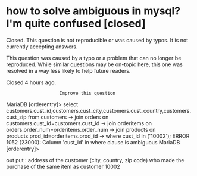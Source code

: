 
# how to solve ambiguous in mysql? I'm quite confused [closed]







Closed. This question is not reproducible or was caused by typos. It is not currently accepting answers.
                        
                    










 This question was caused by a typo or a problem that can no longer be reproduced. While similar questions may be on-topic here, this one was resolved in a way less likely to help future readers.


Closed 4 hours ago.







                        Improve this question
                    



MariaDB [orderentry]> select customers.cust_id,customers.cust_city,customers.cust_country,customers.cust_zip from customers
    -> join orders on customers.cust_id=customers.cust_id
    -> join orderitems on orders.order_num=orderitems.order_num
    -> join products on products.prod_id=orderitems.prod_id
    -> where cust_id in ('10002');
ERROR 1052 (23000): Column 'cust_id' in where clause is ambiguous
MariaDB [orderentry]>

out put :
address of the customer (city, country, zip code) who made the purchase of the same item as customer 10002

        